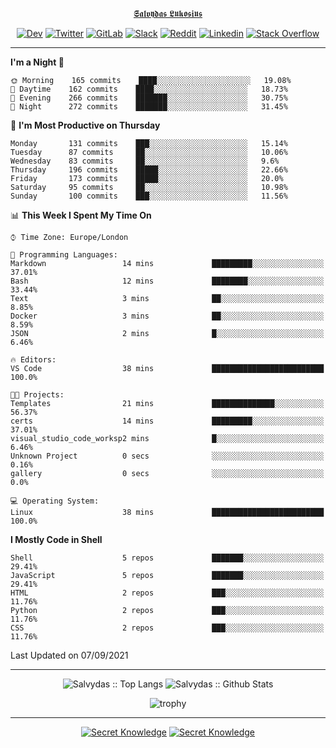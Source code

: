 <div align="center">
  
[𝕾𝖆𝖑𝖛𝖞𝖉𝖆𝖘 𝕷𝖚𝖐𝖔𝖘𝖎𝖚𝖘](https://git.io/JJwwg)
  
[![Dev](https://img.shields.io/badge/-DEV-222222?style=flat-square&logo=dev.to&logoColor=white&link=https://dev.to/sso/)](https://dev.to/sso/)
[![Twitter](https://img.shields.io/badge/-Twitter-222222?style=flat-square&logo=twitter&logoColor=white&link=https://twitter.com/digital_wizz/)](https://twitter.com/digital_wizz/)
[![GitLab](https://img.shields.io/badge/-GitLab-222222?style=flat-square&logo=GitLab&logoColor=white&link=https://gitlab.com/ss-o/)](https://gitlab.com/ss-o/)
[![Slack](https://img.shields.io/badge/-Slack-222222?style=flat-square&logo=Slack&logoColor=white&link=https://digital-teams.slack.com/)](https://digital-teams.slack.com/)
[![Reddit](https://img.shields.io/badge/-Reddit-222222?style=flat-square&logo=Reddit&logoColor=white&link=https://https://www.reddit.com/user/ss-o/)](https://www.reddit.com/user/ss-o/)
[![Linkedin](https://img.shields.io/badge/-LinkedIn-222222?style=flat-square&logo=Linkedin&logoColor=white&link=https://www.linkedin.com/in/digital-clouds/)](https://www.linkedin.com/in/digital-clouds/)
[![Stack Overflow](https://img.shields.io/badge/-Stack%20Overflow-222222?style=flat-square&logo=stack-overflow&logoColor=white&link=https://stackoverflow.com/users/13893752/salvydas-lukosius)](https://stackoverflow.com/users/13893752/salvydas-lukosius)
  
</div>

---

<!--START_SECTION:waka-->
**I'm a Night 🦉** 

```text
🌞 Morning    165 commits    ████░░░░░░░░░░░░░░░░░░░░░   19.08% 
🌆 Daytime    162 commits    ████░░░░░░░░░░░░░░░░░░░░░   18.73% 
🌃 Evening    266 commits    ███████░░░░░░░░░░░░░░░░░░   30.75% 
🌙 Night      272 commits    ███████░░░░░░░░░░░░░░░░░░   31.45%

```
📅 **I'm Most Productive on Thursday** 

```text
Monday       131 commits    ███░░░░░░░░░░░░░░░░░░░░░░   15.14% 
Tuesday      87 commits     ██░░░░░░░░░░░░░░░░░░░░░░░   10.06% 
Wednesday    83 commits     ██░░░░░░░░░░░░░░░░░░░░░░░   9.6% 
Thursday     196 commits    █████░░░░░░░░░░░░░░░░░░░░   22.66% 
Friday       173 commits    █████░░░░░░░░░░░░░░░░░░░░   20.0% 
Saturday     95 commits     ██░░░░░░░░░░░░░░░░░░░░░░░   10.98% 
Sunday       100 commits    ███░░░░░░░░░░░░░░░░░░░░░░   11.56%

```


📊 **This Week I Spent My Time On** 

```text
⌚︎ Time Zone: Europe/London

💬 Programming Languages: 
Markdown                 14 mins             █████████░░░░░░░░░░░░░░░░   37.01% 
Bash                     12 mins             ████████░░░░░░░░░░░░░░░░░   33.44% 
Text                     3 mins              ██░░░░░░░░░░░░░░░░░░░░░░░   8.85% 
Docker                   3 mins              ██░░░░░░░░░░░░░░░░░░░░░░░   8.59% 
JSON                     2 mins              █░░░░░░░░░░░░░░░░░░░░░░░░   6.46%

🔥 Editors: 
VS Code                  38 mins             █████████████████████████   100.0%

🐱‍💻 Projects: 
Templates                21 mins             ██████████████░░░░░░░░░░░   56.37% 
certs                    14 mins             █████████░░░░░░░░░░░░░░░░   37.01% 
visual_studio_code_worksp2 mins              █░░░░░░░░░░░░░░░░░░░░░░░░   6.46% 
Unknown Project          0 secs              ░░░░░░░░░░░░░░░░░░░░░░░░░   0.16% 
gallery                  0 secs              ░░░░░░░░░░░░░░░░░░░░░░░░░   0.0%

💻 Operating System: 
Linux                    38 mins             █████████████████████████   100.0%

```

**I Mostly Code in Shell** 

```text
Shell                    5 repos             ███████░░░░░░░░░░░░░░░░░░   29.41% 
JavaScript               5 repos             ███████░░░░░░░░░░░░░░░░░░   29.41% 
HTML                     2 repos             ███░░░░░░░░░░░░░░░░░░░░░░   11.76% 
Python                   2 repos             ███░░░░░░░░░░░░░░░░░░░░░░   11.76% 
CSS                      2 repos             ███░░░░░░░░░░░░░░░░░░░░░░   11.76%

```



 Last Updated on 07/09/2021
<!--END_SECTION:waka-->

---

<div align=center>

![Salvydas :: Top Langs](https://github-readme-stats.vercel.app/api/top-langs/?username=ss-o&langs_count=8&card_width=300&theme=blue-green&layout=compact)
![Salvydas :: Github Stats](https://github-readme-stats.vercel.app/api?username=ss-o&theme=blue-green&layout=compact&no-frame=true)
 
![trophy](https://github-profile-trophy.vercel.app/?username=ss-o&theme=darkhub&rank=SSS,SS,S,AAA,AA,A,B,C&no-frame=true)

---

[![Secret Knowledge](https://github-readme-stats.vercel.app/api/pin/?username=github&repo=government.github.com&card_width=150&theme=blue-green&layout=compact)](https://github.com/github/government.github.com)
[![Secret Knowledge](https://github-readme-stats.vercel.app/api/pin/?username=ss-o&repo=the-book-of-secret-knowledge&card_width=150&theme=blue-green&layout=compact)](https://github.com/ss-o/the-book-of-secret-knowledge)

</div>
